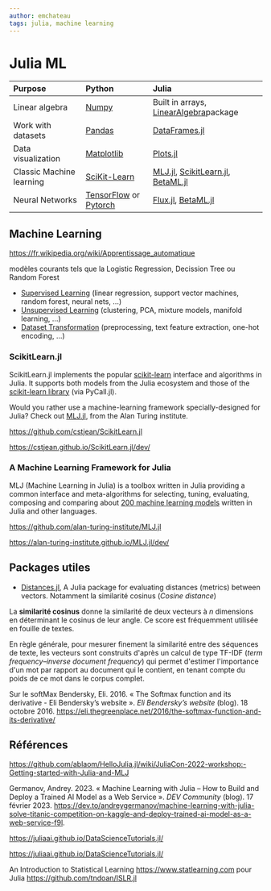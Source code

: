 ```yaml
---
author: emchateau
tags: julia, machine learning
---
```


# Julia ML

| Purpose                  | Python                                                       | Julia                                                        |
| :----------------------- | :----------------------------------------------------------- | :----------------------------------------------------------- |
| Linear algebra           | [Numpy](https://numpy.org/)                                  | Built in arrays, [LinearAlgebra](https://docs.julialang.org/en/v1/stdlib/LinearAlgebra/)package |
| Work with datasets       | [Pandas](https://pandas.pydata.org/)                         | [DataFrames.jl](https://dataframes.juliadata.org/stable/)    |
| Data visualization       | [Matplotlib](https://matplotlib.org/)                        | [Plots.jl](https://docs.juliaplots.org/stable/)              |
| Classic Machine learning | [SciKit-Learn](https://scikit-learn.org/)                    | [MLJ.jl](https://alan-turing-institute.github.io/MLJ.jl/dev/about_mlj/), [ScikitLearn.jl](https://scikitlearnjl.readthedocs.io/en/latest/), [BetaML.jl](https://github.com/sylvaticus/BetaML.jl) |
| Neural Networks          | [TensorFlow](https://www.tensorflow.org/) or [Pytorch](https://pytorch.org/) | [Flux.jl](https://fluxml.ai/Flux.jl/stable/), [BetaML.jl](https://github.com/sylvaticus/BetaML.jl) |

## Machine Learning

https://fr.wikipedia.org/wiki/Apprentissage_automatique

modèles courants tels que la Logistic Regression, Decission Tree ou Random Forest

- [Supervised Learning](http://scikit-learn.org/stable/supervised_learning.html) (linear regression, support vector machines, random forest, neural nets, ...)
- [Unsupervised Learning](http://scikit-learn.org/stable/unsupervised_learning.html) (clustering, PCA, mixture models, manifold learning, ...)
- [Dataset Transformation](http://scikit-learn.org/stable/data_transforms.html) (preprocessing, text feature extraction, one-hot encoding, ...)

### ScikitLearn.jl

ScikitLearn.jl implements the popular [scikit-learn](http://scikit-learn.org/stable/) interface and algorithms in Julia. It supports both models from the Julia ecosystem and those of the [scikit-learn library](http://scikit-learn.org/stable/modules/classes.html) (via PyCall.jl).

Would you rather use a machine-learning framework specially-designed for Julia? Check out [MLJ.jl](https://github.com/alan-turing-institute/MLJ.jl), from the Alan Turing institute.

https://github.com/cstjean/ScikitLearn.jl

https://cstjean.github.io/ScikitLearn.jl/dev/

### A Machine Learning Framework for Julia

MLJ (Machine Learning in Julia) is a toolbox written in Julia providing a common interface and meta-algorithms for selecting, tuning, evaluating, composing and comparing about [200 machine learning models](https://alan-turing-institute.github.io/MLJ.jl/dev/model_browser/#Model-Browser) written in Julia and other languages.

https://github.com/alan-turing-institute/MLJ.jl

https://alan-turing-institute.github.io/MLJ.jl/dev/

## Packages utiles

- [Distances.jl](https://github.com/JuliaStats/Distances.jl), A Julia package for evaluating distances (metrics) between vectors. Notamment la similarité cosinus (*Cosine distance*)

La **similarité cosinus** donne la similarité de deux vecteurs à *n* dimensions en déterminant le cosinus de leur angle. Ce score est fréquemment utilisée en fouille de textes.

En règle générale, pour mesurer finement la similarité entre des séquences de texte, les vecteurs sont construits d'après un calcul de type TF-IDF (*term frequency–inverse document frequency*) qui permet d'estimer l'importance d'un mot par rapport au document qui le contient, en tenant compte du poids de ce mot dans le corpus complet.

Sur le softMax Bendersky, Eli. 2016. « The Softmax function and its derivative - Eli Bendersky’s website ». *Eli Bendersky’s website* (blog). 18 octobre 2016. https://eli.thegreenplace.net/2016/the-softmax-function-and-its-derivative/

## Références

https://github.com/ablaom/HelloJulia.jl/wiki/JuliaCon-2022-workshop:-Getting-started-with-Julia-and-MLJ

Germanov, Andrey. 2023. « Machine Learning with Julia – How to Build and Deploy a Trained AI Model as a Web Service ». *DEV Community* (blog). 17 février 2023. https://dev.to/andreygermanov/machine-learning-with-julia-solve-titanic-competition-on-kaggle-and-deploy-trained-ai-model-as-a-web-service-f9l.

https://juliaai.github.io/DataScienceTutorials.jl/

https://juliaai.github.io/DataScienceTutorials.jl/

An Introduction to Statistical Learning https://www.statlearning.com pour Julia https://github.com/tndoan/ISLR.jl